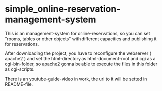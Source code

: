 # simple_online-reservation-management-system
This is an management-system for online-reservations, so you can set "rooms, tables or other objects" with different capacities and publishing it for reservations.

After downloading the project, you have to reconfigure the webserver ( apache2 ) and set the html-directory as html-document-root and cgi as a cgi-bin-folder, so apache2 gonna be able to execute the files in this folder as cgi-scripts.

There is an youtube-guide-video in work, the url to it will be setted in README-file. 
